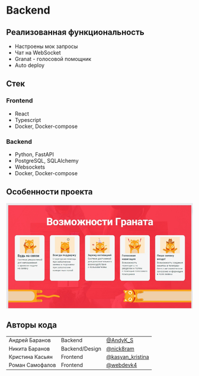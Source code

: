 # Backend

## Реализованная функциональность

* Настроены мок запросы
* Чат на WebSocket
* Granat - голосовой помощник
* Auto deploy

## Стек
### Frontend
* React
* Typescript
* Docker, Docker-compose

### Backend
* Python, FastAPI
* PostgreSQL, SQLAlchemy
* Websockets
* Docker, Docker-compose


## Особенности проекта
![](photo.jpg)

## Авторы кода

|          |      |   |
|--------------|-----------|------------|
| Андрей Баранов | Backend     | [@AndyK_S](https://t.me/AndyK_S)      |
| Никита Баранов      | Backend/Design  | [@nick8ram](https://vk.com/nick8ram)       |
| Кристина Касьян     | Frontend  | [@kasyan_kristina](https://vk.com/kasyan_kristina)       |
| Роман Самофалов     | Frontend  | [@webdevk4](https://vk.com/webdevk4)       |